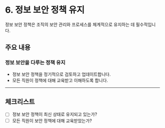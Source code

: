 # 6. 정보 보안 정책 유지

정보 보안 정책은 조직의 보안 관리와 프로세스를 체계적으로 유지하는 데 필수적입니다.

## 주요 내용

### 정보 보안을 다루는 정책 유지
- 정보 보안 정책을 정기적으로 검토하고 업데이트합니다.
- 모든 직원이 정책에 대해 교육받고 이해하도록 합니다.

---

## 체크리스트
- [ ] 정보 보안 정책이 최신 상태로 유지되고 있는가?  
- [ ] 모든 직원이 보안 정책에 대해 교육받았는가?  
